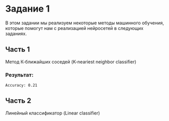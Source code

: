 # Задание 1

В этом задании мы реализуем некоторые методы машинного обучения, которые помогут нам с реализацией нейросетей в следующих заданиях.

## Часть 1
Метод К-ближайших соседей (K-neariest neighbor classifier)

### Результат:
```
Accuracy: 0.21
```

## Часть 2
Линейный классификатор (Linear classifier)